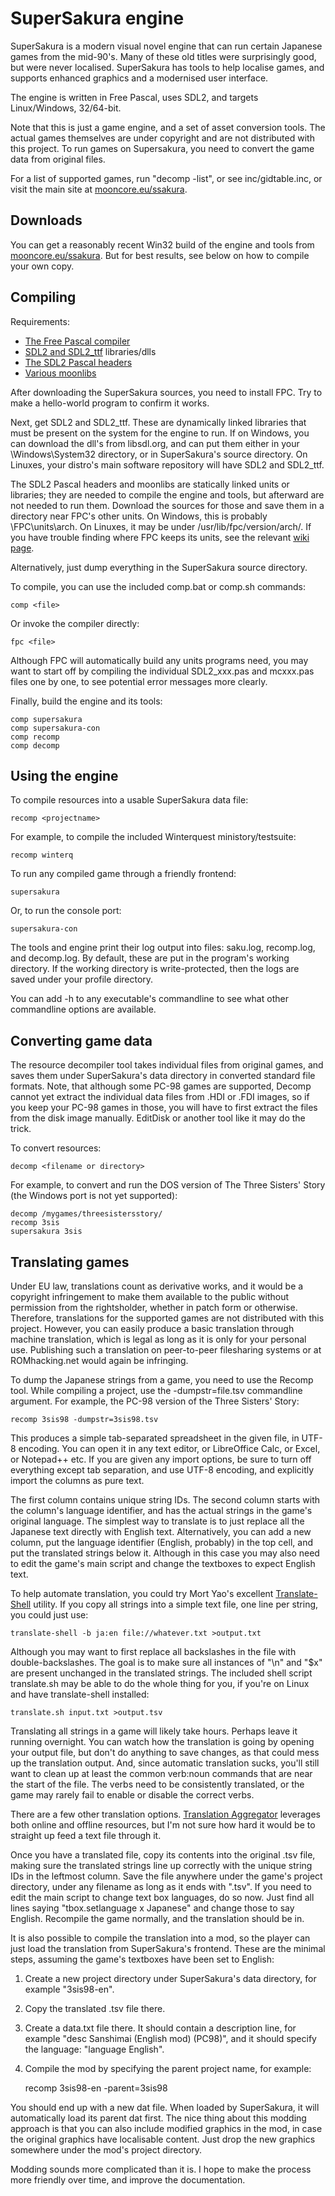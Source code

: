 SuperSakura engine
==================

SuperSakura is a modern visual novel engine that can run certain Japanese
games from the mid-90's. Many of these old titles were surprisingly good,
but were never localised. SuperSakura has tools to help localise games, and
supports enhanced graphics and a modernised user interface.

The engine is written in Free Pascal, uses SDL2, and targets Linux/Windows,
32/64-bit.

Note that this is just a game engine, and a set of asset conversion tools.
The actual games themselves are under copyright and are not distributed with
this project. To run games on Supersakura, you need to convert the game data
from original files.

For a list of supported games, run "decomp -list", or see inc/gidtable.inc,
or visit the main site at
[mooncore.eu/ssakura](https://mooncore.eu/ssakura/).


Downloads
---------

You can get a reasonably recent Win32 build of the engine and tools from
[mooncore.eu/ssakura](https://mooncore.eu/ssakura/). But for best results,
see below on how to compile your own copy.


Compiling
---------

Requirements:
- [The Free Pascal compiler](https://www.freepascal.org/)
- [SDL2 and SDL2_ttf](https://libsdl.org/) libraries/dlls
- [The SDL2 Pascal headers](https://github.com/ev1313/Pascal-SDL-2-Headers)
- [Various moonlibs](https://github.com/bunnylin/moonlibs)

After downloading the SuperSakura sources, you need to install FPC. Try to
make a hello-world program to confirm it works.

Next, get SDL2 and SDL2_ttf. These are dynamically linked libraries that
must be present on the system for the engine to run. If on Windows, you can
download the dll's from libsdl.org, and can put them either in your
\Windows\System32 directory, or in SuperSakura's source directory. On
Linuxes, your distro's main software repository will have SDL2 and SDL2_ttf.

The SDL2 Pascal headers and moonlibs are statically linked units or
libraries; they are needed to compile the engine and tools, but afterward
are not needed to run them. Download the sources for those and save them in
a directory near FPC's other units. On Windows, this is probably
\FPC\units\arch\. On Linuxes, it may be under /usr/lib/fpc/version/arch/.
If you have trouble finding where FPC keeps its units, see the relevant
[wiki page](http://wiki.freepascal.org/Unit_not_found_-_How_to_find_units).

Alternatively, just dump everything in the SuperSakura source directory.

To compile, you can use the included comp.bat or comp.sh commands:

    comp <file>

Or invoke the compiler directly:

    fpc <file>

Although FPC will automatically build any units programs need, you may want
to start off by compiling the individual SDL2_xxx.pas and mcxxx.pas files
one by one, to see potential error messages more clearly.

Finally, build the engine and its tools:

    comp supersakura
    comp supersakura-con
    comp recomp
    comp decomp


Using the engine
----------------

To compile resources into a usable SuperSakura data file:

    recomp <projectname>

For example, to compile the included Winterquest ministory/testsuite:

    recomp winterq

To run any compiled game through a friendly frontend:

    supersakura

Or, to run the console port:

    supersakura-con

The tools and engine print their log output into files: saku.log, recomp.log,
and decomp.log. By default, these are put in the program's working directory.
If the working directory is write-protected, then the logs are saved under
your profile directory.

You can add -h to any executable's commandline to see what other commandline
options are available.


Converting game data
--------------------

The resource decompiler tool takes individual files from original games, and
saves them under SuperSakura's data directory in converted standard file
formats. Note, that although some PC-98 games are supported, Decomp cannot
yet extract the individual data files from .HDI or .FDI images, so if you
keep your PC-98 games in those, you will have to first extract the files
from the disk image manually. EditDisk or another tool like it may do the
trick.

To convert resources:

    decomp <filename or directory>

For example, to convert and run the DOS version of The Three Sisters' Story
(the Windows port is not yet supported):

    decomp /mygames/threesistersstory/
    recomp 3sis
    supersakura 3sis


Translating games
-----------------

Under EU law, translations count as derivative works, and it would be
a copyright infringement to make them available to the public without
permission from the rightsholder, whether in patch form or otherwise.
Therefore, translations for the supported games are not distributed with
this project. However, you can easily produce a basic translation through
machine translation, which is legal as long as it is only for your personal
use. Publishing such a translation on peer-to-peer filesharing systems or at
ROMhacking.net would again be infringing.

To dump the Japanese strings from a game, you need to use the Recomp tool.
While compiling a project, use the -dumpstr=file.tsv commandline argument.
For example, the PC-98 version of the Three Sisters' Story:

	recomp 3sis98 -dumpstr=3sis98.tsv

This produces a simple tab-separated spreadsheet in the given file, in UTF-8
encoding. You can open it in any text editor, or LibreOffice Calc, or Excel,
or Notepad++ etc. If you are given any import options, be sure to turn off
everything except tab separation, and use UTF-8 encoding, and explicitly
import the columns as pure text.

The first column contains unique string IDs. The second column starts with
the column's language identifier, and has the actual strings in the game's
original language. The simplest way to translate is to just replace all the
Japanese text directly with English text. Alternatively, you can add a new
column, put the language identifier (English, probably) in the top cell, and
put the translated strings below it. Although in this case you may also need
to edit the game's main script and change the textboxes to expect English
text.

To help automate translation, you could try Mort Yao's excellent
[Translate-Shell](https://www.soimort.org/translate-shell/)
utility. If you copy all strings into a simple text file, one line per
string, you could just use:

	translate-shell -b ja:en file://whatever.txt >output.txt

Although you may want to first replace all backslashes in the file with
double-backslashes. The goal is to make sure all instances of "\n" and "\$x"
are present unchanged in the translated strings. The included shell script
translate.sh may be able to do the whole thing for you, if you're on Linux
and have translate-shell installed:

	translate.sh input.txt >output.tsv

Translating all strings in a game will likely take hours. Perhaps leave it
running overnight. You can watch how the translation is going by opening
your output file, but don't do anything to save changes, as that could mess
up the translation output. And, since automatic translation sucks, you'll
still want to clean up at least the common verb:noun commands that are near
the start of the file. The verbs need to be consistently translated, or the
game may rarely fail to enable or disable the correct verbs.

There are a few other translation options.
[Translation Aggregator](http://www.hongfire.com/forum/showthread.php/94395-Translation-Aggregator-v0-4-9?p=3648894#post3648894)
leverages both online and offline resources, but I'm not sure how hard it
would be to straight up feed a text file through it.

Once you have a translated file, copy its contents into the original .tsv
file, making sure the translated strings line up correctly with the unique
string IDs in the leftmost column. Save the file anywhere under the game's
project directory, under any filename as long as it ends with ".tsv". If you
need to edit the main script to change text box languages, do so now. Just
find all lines saying "tbox.setlanguage x Japanese" and change those to say
English. Recompile the game normally, and the translation should be in.

It is also possible to compile the translation into a mod, so the player can
just load the translation from SuperSakura's frontend. These are the minimal
steps, assuming the game's textboxes have been set to English:

1. Create a new project directory under SuperSakura's data directory, for
example "3sis98-en".

2. Copy the translated .tsv file there.

3. Create a data.txt file there. It should contain a description line, for
example "desc Sanshimai (English mod) (PC98)", and it should specify the
language: "language English".

4. Compile the mod by specifying the parent project name, for example:

	recomp 3sis98-en -parent=3sis98

You should end up with a new dat file. When loaded by SuperSakura, it will
automatically load its parent dat first. The nice thing about this modding
approach is that you can also include modified graphics in the mod, in case
the original graphics have localisable content. Just drop the new graphics
somewhere under the mod's project directory.

Modding sounds more complicated than it is. I hope to make the process more
friendly over time, and improve the documentation.
